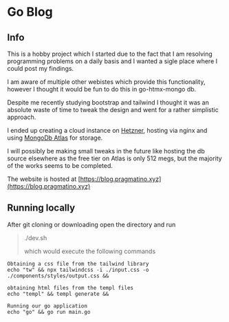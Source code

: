 # Go Blog
## Info
This is a hobby project which I started due to the fact that I am resolving programming problems on a daily basis and I wanted a sigle place where I could post my findings.

I am aware of multiple other webistes which provide this functionality, however I thought it would be fun to do this in go-htmx-mongo db.

Despite me recently studying bootstrap and tailwind I thought it was an absolute waste of time to tweak the design and went for a rather simplistic approach.

I ended up creating a cloud instance on [Hetzner](https://www.hetzner.com/), hosting via nginx and using [MongoDb Atlas](https://cloud.mongodb.com/) for storage.

I will possibly be making small tweaks in the future like hosting the db source elsewhere as the free tier on Atlas is only 512 megs, but the majority of the works seems to be completed.

The website is hosted at [https://blog.pragmatino.xyz](https://blog.pragmatino.xyz)

## Running locally
After git cloning or downloading open the directory and run 
> ./dev.sh
>
> which would execute the following commands
> 
```
Obtaining a css file from the tailwind library
echo "tw" && npx tailwindcss -i ./input.css -o ./components/styles/output.css &&

obtaining html files from the templ files
echo "templ" && templ generate && 

Running our go application
echo "go" && go run main.go

```
